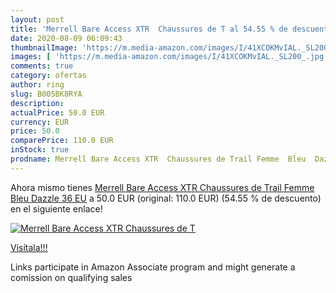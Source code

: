 ```yaml
---
layout: post
title: 'Merrell Bare Access XTR  Chaussures de T al 54.55 % de descuento'
date: 2020-08-09 06:09:43
thumbnailImage: 'https://m.media-amazon.com/images/I/41XCOKMvIAL._SL200_.jpg'
images: [ 'https://m.media-amazon.com/images/I/41XCOKMvIAL._SL200_.jpg' ]
comments: true
category: ofertas
author: ring
slug: B005BK8RYA
description:
actualPrice: 50.0 EUR
currency: EUR
price: 50.0
comparePrice: 110.0 EUR
inStock: true
prodname: Merrell Bare Access XTR  Chaussures de Trail Femme  Bleu  Dazzle   36 EU
---
```


Ahora mismo tienes [Merrell Bare Access XTR  Chaussures de Trail Femme  Bleu  Dazzle   36 EU](https://www.amazon.fr/dp/B005BK8RYA/?tag=tolees0d-21) a 50.0 EUR (original: 110.0 EUR) (54.55 %  de descuento) en el siguiente enlace!

[![Merrell Bare Access XTR  Chaussures de T](https://m.media-amazon.com/images/I/41XCOKMvIAL._SL200_.jpg)](https://www.amazon.fr/dp/B005BK8RYA/?tag=tolees0d-21)

[Visítala!!!](https://www.amazon.fr/dp/B005BK8RYA/?tag=tolees0d-21)

Links participate in Amazon Associate program and might generate a comission on qualifying sales
